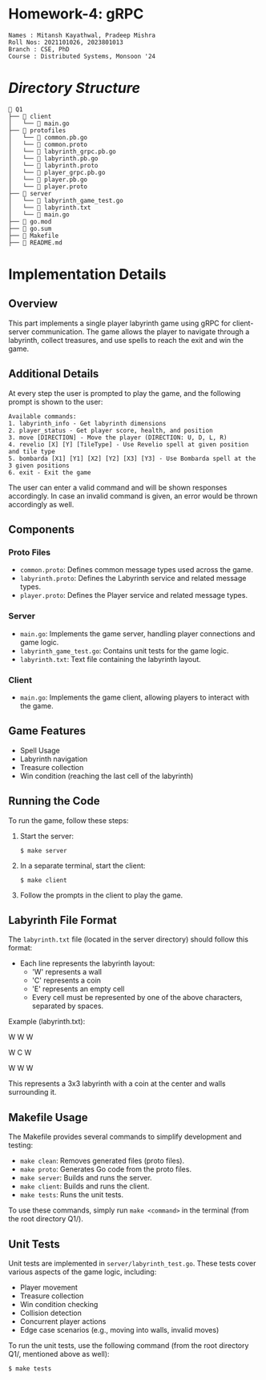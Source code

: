 # Homework-4: gRPC

```
Names : Mitansh Kayathwal, Pradeep Mishra
Roll Nos: 2021101026, 2023801013
Branch : CSE, PhD
Course : Distributed Systems, Monsoon '24
```

# **_Directory Structure_**

```
📁 Q1
├── 📁 client
│   └── 📄 main.go
├── 📁 protofiles
│   └── 📄 common.pb.go
│   └── 📄 common.proto
│   └── 📄 labyrinth_grpc.pb.go
│   └── 📄 labyrinth.pb.go
│   └── 📄 labyrinth.proto
│   └── 📄 player_grpc.pb.go
│   └── 📄 player.pb.go
│   └── 📄 player.proto
├── 📁 server
│   └── 📄 labyrinth_game_test.go
│   └── 📄 labyrinth.txt
│   └── 📄 main.go
├── 📄 go.mod
├── 📄 go.sum
├── 📄 Makefile
├── 📄 README.md
```

# Implementation Details

## Overview
This part implements a single player labyrinth game using gRPC for client-server communication. The game allows the player to navigate through a labyrinth, collect treasures, and use spells to reach the exit and win the game.

## Additional Details
At every step the user is prompted to play the game, and the following prompt is shown to the user:

```
Available commands:
1. labyrinth_info - Get labyrinth dimensions
2. player_status - Get player score, health, and position
3. move [DIRECTION] - Move the player (DIRECTION: U, D, L, R)
4. revelio [X] [Y] [TileType] - Use Revelio spell at given position and tile type
5. bombarda [X1] [Y1] [X2] [Y2] [X3] [Y3] - Use Bombarda spell at the 3 given positions
6. exit - Exit the game
```

The user can enter a valid command and will be shown responses accordingly. In case an invalid command is given, an error would be thrown accordingly as well.

## Components

### Proto Files
- `common.proto`: Defines common message types used across the game.
- `labyrinth.proto`: Defines the Labyrinth service and related message types.
- `player.proto`: Defines the Player service and related message types.

### Server
- `main.go`: Implements the game server, handling player connections and game logic.
- `labyrinth_game_test.go`: Contains unit tests for the game logic.
- `labyrinth.txt`: Text file containing the labyrinth layout.

### Client
- `main.go`: Implements the game client, allowing players to interact with the game.

## Game Features
- Spell Usage
- Labyrinth navigation
- Treasure collection
- Win condition (reaching the last cell of the labyrinth)

## Running the Code

To run the game, follow these steps:

1. Start the server:
   ```
   $ make server
   ```

2. In a separate terminal, start the client:
   ```
   $ make client
   ```

3. Follow the prompts in the client to play the game.

## Labyrinth File Format

The `labyrinth.txt` file (located in the server directory) should follow this format:

- Each line represents the labyrinth layout:
  - 'W' represents a wall
  - 'C' represents a coin
  - 'E' represents an empty cell
  -  Every cell must be represented by one of the above characters, separated by spaces.

Example (labyrinth.txt):

W W W

W C W

W W W 

This represents a 3x3 labyrinth with a coin at the center and walls surrounding it.

## Makefile Usage

The Makefile provides several commands to simplify development and testing:

- `make clean`: Removes generated files (proto files).
- `make proto`: Generates Go code from the proto files.
- `make server`: Builds and runs the server.
- `make client`: Builds and runs the client.
- `make tests`: Runs the unit tests.

To use these commands, simply run `make <command>` in the terminal (from the root directory Q1/).

## Unit Tests

Unit tests are implemented in `server/labyrinth_test.go`. These tests cover various aspects of the game logic, including:

- Player movement
- Treasure collection
- Win condition checking
- Collision detection
- Concurrent player actions
- Edge case scenarios (e.g., moving into walls, invalid moves)

To run the unit tests, use the following command (from the root directory Q1/, mentioned above as well):

```
$ make tests
```